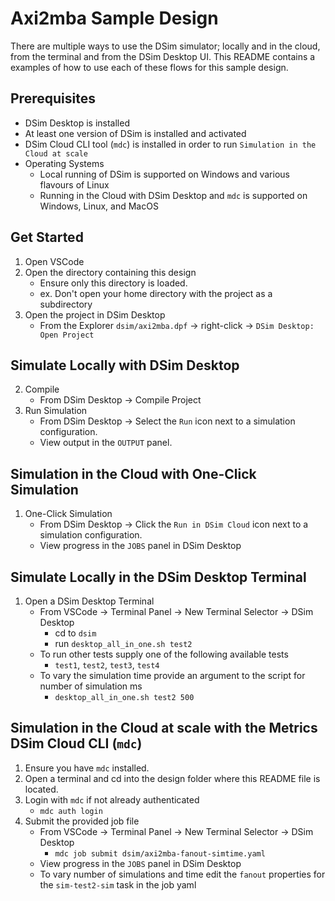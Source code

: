 # Axi2mba Sample Design
There are multiple ways to use the DSim simulator; locally and in the cloud, from the terminal and from the DSim Desktop UI.
This README contains a examples of how to use each of these flows for this sample design.

## Prerequisites
* DSim Desktop is installed
* At least one version of DSim is installed and activated
* DSim Cloud CLI tool (`mdc`) is installed in order to run `Simulation in the Cloud at scale`
* Operating Systems
    * Local running of DSim is supported on Windows and various flavours of Linux
    * Running in the Cloud with DSim Desktop and `mdc` is supported on Windows, Linux, and MacOS

## Get Started
1. Open VSCode
2. Open the directory containing this design
    - Ensure only this directory is loaded. 
    - ex. Don't open your home directory with the project as a subdirectory
2. Open the project in DSim Desktop
    - From the Explorer `dsim/axi2mba.dpf` -> right-click -> `DSim Desktop: Open Project`

## Simulate Locally with DSim Desktop
2. Compile
    - From DSim Desktop -> Compile Project
3. Run Simulation
    - From DSim Desktop -> Select the `Run` icon next to a simulation configuration.
    - View output in the `OUTPUT` panel.


## Simulation in the Cloud with One-Click Simulation
1. One-Click Simulation
    - From DSim Desktop -> Click the `Run in DSim Cloud` icon next to a simulation configuration.
    - View progress in the `JOBS` panel in DSim Desktop

## Simulate Locally in the DSim Desktop Terminal
1. Open a DSim Desktop Terminal
    - From VSCode -> Terminal Panel -> New Terminal Selector -> DSim Desktop
        - cd to `dsim`
        - run `desktop_all_in_one.sh test2`
    - To run other tests supply one of the following available tests
        - `test1`, `test2`, `test3`, `test4`
    - To vary the simulation time provide an argument to the script for number of simulation ms
        - `desktop_all_in_one.sh test2 500`

## Simulation in the Cloud at scale with the Metrics DSim Cloud CLI (`mdc`)
1. Ensure you have `mdc` installed.
2. Open a terminal and cd into the design folder where this README file is located.
3. Login with `mdc` if not already authenticated
    - `mdc auth login`
4. Submit the provided job file
    - From VSCode -> Terminal Panel -> New Terminal Selector -> DSim Desktop
        - `mdc job submit dsim/axi2mba-fanout-simtime.yaml`
    - View progress in the `JOBS` panel in DSim Desktop
    - To vary number of simulations and time edit the `fanout` properties for the `sim-test2-sim` task in the job yaml
        

